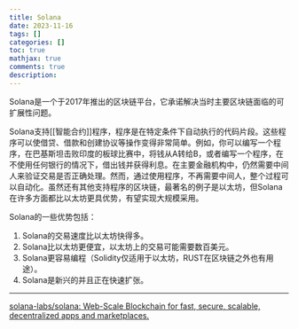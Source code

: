 ```yaml
---
title: Solana
date: 2023-11-16
tags: []
categories: []
toc: true
mathjax: true
comments: true
description: 
---
```


Solana是一个于2017年推出的区块链平台，它承诺解决当时主要区块链面临的可扩展性问题。

Solana支持[[智能合约]]程序，程序是在特定条件下自动执行的代码片段。这些程序可以使借贷、借款和创建协议等操作变得非常简单。例如，你可以编写一个程序，在巴基斯坦击败印度的板球比赛中，将钱从A转给B，或者编写一个程序，在不使用任何银行的情况下，借出钱并获得利息。在主要金融机构中，仍然需要中间人来验证交易是否正确处理。然而，通过使用程序，不再需要中间人，整个过程可以自动化。虽然还有其他支持程序的区块链，最著名的例子是以太坊，但Solana在许多方面都比以太坊更具优势，有望实现大规模采用。

Solana的一些优势包括：

1. Solana的交易速度比以太坊快得多。
2. Solana比以太坊更便宜，以太坊上的交易可能需要数百美元。
3. Solana更容易编程（Solidity仅适用于以太坊，RUST在区块链之外也有用途）。
4. Solana是新兴的并且正在快速扩张。

---

[solana-labs/solana: Web-Scale Blockchain for fast, secure, scalable, decentralized apps and marketplaces.](https://github.com/solana-labs/solana)
